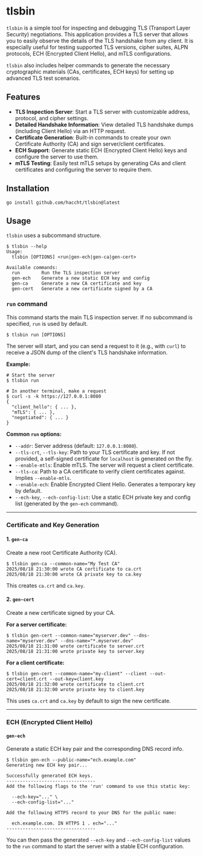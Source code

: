 # tlsbin

`tlsbin` is a simple tool for inspecting and debugging TLS (Transport Layer Security) negotiations.
This application provides a TLS server that allows you to easily observe the details of the TLS handshake from any client.
It is especially useful for testing supported TLS versions, cipher suites, ALPN protocols, ECH (Encrypted Client Hello), and mTLS configurations.

`tlsbin` also includes helper commands to generate the necessary cryptographic materials (CAs, certificates, ECH keys) for setting up advanced TLS test scenarios.

## Features

- **TLS Inspection Server**: Start a TLS server with customizable address, protocol, and cipher settings.
- **Detailed Handshake Information**: View detailed TLS handshake dumps (including Client Hello) via an HTTP request.
- **Certificate Generation**: Built-in commands to create your own Certificate Authority (CA) and sign server/client certificates.
- **ECH Support**: Generate static ECH (Encrypted Client Hello) keys and configure the server to use them.
- **mTLS Testing**: Easily test mTLS setups by generating CAs and client certificates and configuring the server to require them.

## Installation
```
go install github.com/haccht/tlsbin@latest
```

## Usage

`tlsbin` uses a subcommand structure.

```
$ tlsbin --help
Usage:
  tlsbin [OPTIONS] <run|gen-ech|gen-ca|gen-cert>

Available commands:
  run        Run the TLS inspection server
  gen-ech    Generate a new static ECH key and config
  gen-ca     Generate a new CA certificate and key
  gen-cert   Generate a new certificate signed by a CA
```

### `run` command

This command starts the main TLS inspection server. If no subcommand is specified, `run` is used by default.

```
$ tlsbin run [OPTIONS]
```
The server will start, and you can send a request to it (e.g., with `curl`) to receive a JSON dump of the client's TLS handshake information.

**Example:**
```
# Start the server
$ tlsbin run

# In another terminal, make a request
$ curl -s -k https://127.0.0.1:8080
{
  "client_hello": { ... },
  "mTLS": { ... },
  "negotiated": { ... }
}
```

**Common `run` options:**
- `--addr`: Server address (default: `127.0.0.1:8080`).
- `--tls-crt`, `--tls-key`: Path to your TLS certificate and key. If not provided, a self-signed certificate for `localhost` is generated on the fly.
- `--enable-mtls`: Enable mTLS. The server will request a client certificate.
- `--tls-ca`: Path to a CA certificate to verify client certificates against. Implies `--enable-mtls`.
- `--enable-ech`: Enable Encrypted Client Hello. Generates a temporary key by default.
- `--ech-key`, `--ech-config-list`: Use a static ECH private key and config list (generated by the `gen-ech` command).

---

### Certificate and Key Generation

#### 1. `gen-ca`

Create a new root Certificate Authority (CA).

```
$ tlsbin gen-ca --common-name="My Test CA"
2025/08/18 21:30:00 wrote CA certificate to ca.crt
2025/08/18 21:30:00 wrote CA private key to ca.key
```
This creates `ca.crt` and `ca.key`.

#### 2. `gen-cert`

Create a new certificate signed by your CA.

**For a server certificate:**
```
$ tlsbin gen-cert --common-name="myserver.dev" --dns-name="myserver.dev" --dns-name="*.myserver.dev"
2025/08/18 21:31:00 wrote certificate to server.crt
2025/08/18 21:31:00 wrote private key to server.key
```

**For a client certificate:**
```
$ tlsbin gen-cert --common-name="my-client" --client --out-cert=client.crt --out-key=client.key
2025/08/18 21:32:00 wrote certificate to client.crt
2025/08/18 21:32:00 wrote private key to client.key
```
This uses `ca.crt` and `ca.key` by default to sign the new certificate.

---

### ECH (Encrypted Client Hello)

#### `gen-ech`

Generate a static ECH key pair and the corresponding DNS record info.

```
$ tlsbin gen-ech --public-name="ech.example.com"
Generating new ECH key pair...

Successfully generated ECH keys.
---------------------------------
Add the following flags to the 'run' command to use this static key:

  --ech-key="..." \
  --ech-config-list="..."

Add the following HTTPS record to your DNS for the public name:

  ech.example.com. IN HTTPS 1 . ech="..."
---------------------------------
```
You can then pass the generated `--ech-key` and `--ech-config-list` values to the `run` command to start the server with a stable ECH configuration.
